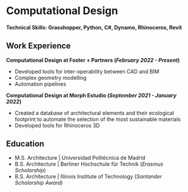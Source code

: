 # Computational Design

#### Technical Skills: Grasshopper, Python, C#, Dynamo, Rhinoceros, Revit

## Work Experience
**Computational Design at Foster + Partners (_February 2022 - Present_)**
- Developed tools for inter-operability between CAD and BIM
- Complex geometry modelling
- Automation pipelines

**Computational Design at Morph Estudio (_September 2021 - January 2022_)**
- Created a database of architectural elements and their ecological footprint to automate the selection of the most sustainable materials
- Developed tools for Rhinoceros 3D

## Education						       		
- M.S. Architecture | Universidad Politécnica de Madrid 			        		
- B.S. Architecture | Berliner Hochschule für Technik (_Erasmus Scholarship_)
- B.S. Architecture | Illinois Institute of Technology (_Santander Scholarship Award_)
